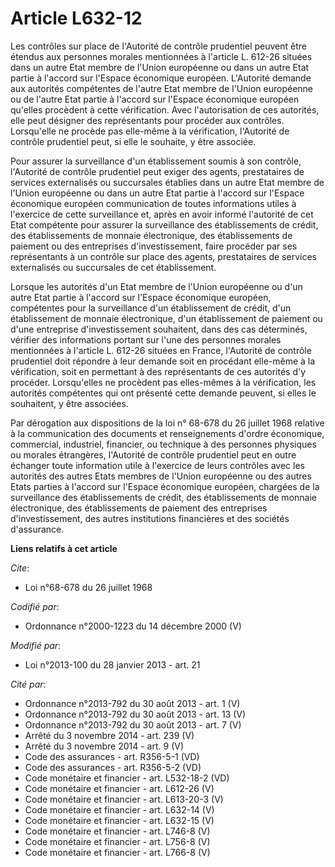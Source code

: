 # Article L632-12

Les contrôles sur place de l'Autorité de contrôle prudentiel peuvent être étendus aux personnes morales mentionnées à
l'article L. 612-26 situées dans un autre Etat membre de l'Union européenne ou dans un autre Etat partie à l'accord sur
l'Espace économique européen. L'Autorité demande aux autorités compétentes de l'autre Etat membre de l'Union européenne ou de
l'autre Etat partie à l'accord sur l'Espace économique européen qu'elles procèdent à cette vérification. Avec l'autorisation
de ces autorités, elle peut désigner des représentants pour procéder aux contrôles. Lorsqu'elle ne procède pas elle-même à la
vérification, l'Autorité de contrôle prudentiel peut, si elle le souhaite, y être associée. 

Pour assurer la surveillance d'un établissement soumis à son contrôle, l'Autorité de contrôle prudentiel peut exiger des
agents, prestataires de services externalisés ou succursales établies dans un autre Etat membre de l'Union européenne ou dans
un autre Etat partie à l'accord sur l'Espace économique européen communication de toutes informations utiles à l'exercice de
cette surveillance et, après en avoir informé l'autorité de cet Etat compétente pour assurer la surveillance des
établissements de crédit, des établissements de monnaie électronique, des établissements de paiement ou des entreprises
d'investissement, faire procéder par ses représentants à un contrôle sur place des agents, prestataires de services
externalisés ou succursales de cet établissement. 

Lorsque les autorités d'un Etat membre de l'Union européenne ou d'un autre Etat partie à l'accord sur l'Espace économique
européen, compétentes pour la surveillance d'un établissement de crédit, d'un établissement de monnaie électronique, d'un
établissement de paiement ou d'une entreprise d'investissement souhaitent, dans des cas déterminés, vérifier des informations
portant sur l'une des personnes morales mentionnées à l'article L. 612-26 situées en France, l'Autorité de contrôle
prudentiel doit répondre à leur demande soit en procédant elle-même à la vérification, soit en permettant à des représentants
de ces autorités d'y procéder. Lorsqu'elles ne procèdent pas elles-mêmes à la vérification, les autorités compétentes qui ont
présenté cette demande peuvent, si elles le souhaitent, y être associées. 

Par dérogation aux dispositions de la loi n° 68-678 du 26 juillet 1968 relative à la communication des documents et
renseignements d'ordre économique, commercial, industriel, financier, ou technique à des personnes physiques ou morales
étrangères, l'Autorité de contrôle prudentiel peut en outre échanger toute information utile à l'exercice de leurs contrôles
avec les autorités des autres Etats membres de l'Union européenne ou des autres Etats parties à l'accord sur l'Espace
économique européen, chargées de la surveillance des établissements de crédit, des établissements de monnaie électronique,
des établissements de paiement des entreprises d'investissement, des autres institutions financières et des sociétés
d'assurance.

**Liens relatifs à cet article**

_Cite_:

  - Loi n°68-678 du 26 juillet 1968

_Codifié par_:

  - Ordonnance n°2000-1223 du 14 décembre 2000 (V)

_Modifié par_:

  - Loi n°2013-100 du 28 janvier 2013 - art. 21

_Cité par_:

  - Ordonnance n°2013-792 du 30 août 2013 - art. 1 (V)
  - Ordonnance n°2013-792 du 30 août 2013 - art. 13 (V)
  - Ordonnance n°2013-792 du 30 août 2013 - art. 7 (V)
  - Arrêté du 3 novembre 2014 - art. 239 (V)
  - Arrêté du 3 novembre 2014 - art. 9 (V)
  - Code des assurances - art. R356-5-1 (VD)
  - Code des assurances - art. R356-5-2 (VD)
  - Code monétaire et financier - art. L532-18-2 (VD)
  - Code monétaire et financier - art. L612-26 (V)
  - Code monétaire et financier - art. L613-20-3 (V)
  - Code monétaire et financier - art. L632-14 (V)
  - Code monétaire et financier - art. L632-15 (V)
  - Code monétaire et financier - art. L746-8 (V)
  - Code monétaire et financier - art. L756-8 (V)
  - Code monétaire et financier - art. L766-8 (V)
